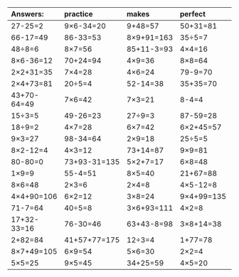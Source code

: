 | Answers: | practice | makes | perfect | ! |
| :--- | :--- | :--- | :--- | :--- |
| 27-25=2 | 9×6-34=20 | 9+48=57 | 50+31=81 | 38+22=60 | 
| 66-17=49 | 86-33=53 | 8×9+91=163 | 35÷5=7 | 1+28=29 | 
| 48÷8=6 | 8×7=56 | 85+11-3=93 | 4×4=16 | 5×2=10 | 
| 8×6-36=12 | 70+24=94 | 4×9=36 | 8×8=64 | 3×5=15 | 
| 2×2+31=35 | 7×4=28 | 4×6=24 | 79-9=70 | 5+9=14 | 
| 2×4+73=81 | 20÷5=4 | 52-14=38 | 35+35=70 | 9×7=63 | 
| 43+70-64=49 | 7×6=42 | 7×3=21 | 8-4=4 | 3×2=6 | 
| 15÷3=5 | 49-26=23 | 27÷9=3 | 87-59=28 | 3×9=27 | 
| 18÷9=2 | 4×7=28 | 6×7=42 | 6×2+45=57 | 7×2=14 | 
| 9×3=27 | 98-34=64 | 2×9=18 | 25÷5=5 | 84+55-63=76 | 
| 8×2-12=4 | 4×3=12 | 73+14=87 | 9×9=81 | 16+78+29=123 | 
| 80-80=0 | 73+93-31=135 | 5×2+7=17 | 6×8=48 | 61+55+81=197 | 
| 1×9=9 | 55-4=51 | 8×5=40 | 21+67=88 | 2×6=12 | 
| 8×6=48 | 2×3=6 | 2×4=8 | 4×5-12=8 | 84-12=72 | 
| 4×4+90=106 | 6×2=12 | 3×8=24 | 9×4+99=135 | 2×9-2=16 | 
| 71-7=64 | 40÷5=8 | 3×6+93=111 | 4×2=8 | 45+67-26=86 | 
| 17+32-33=16 | 76-30=46 | 63+43-8=98 | 3×8+14=38 | 6×8-24=24 | 
| 2+82=84 | 41+57+77=175 | 12÷3=4 | 1+77=78 | 7×8+60=116 | 
| 8×7+49=105 | 6×9=54 | 5×6=30 | 2×2=4 | 9+79-84=4 | 
| 5×5=25 | 9×5=45 | 34+25=59 | 4×5=20 | 5×2-5=5 | 
